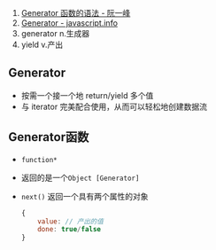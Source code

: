 1. [Generator 函数的语法 - 阮一峰](https://github.com/ruanyf/es6tutorial/blob/gh-pages/docs/generator.md)
2. [Generator - javascript.info](https://zh.javascript.info/generators#generator-han-shu)
3. generator n.生成器
4. yield v.产出

## Generator

- 按需一个接一个地 return/yield 多个值
- 与 iterator 完美配合使用，从而可以轻松地创建数据流

## Generator函数

- `function*`

- 返回的是一个`Object [Generator]`

- `next()` 返回一个具有两个属性的对象

  ```javascript
  {
      value: // 产出的值
      done: true/false
  }
  ```

  

